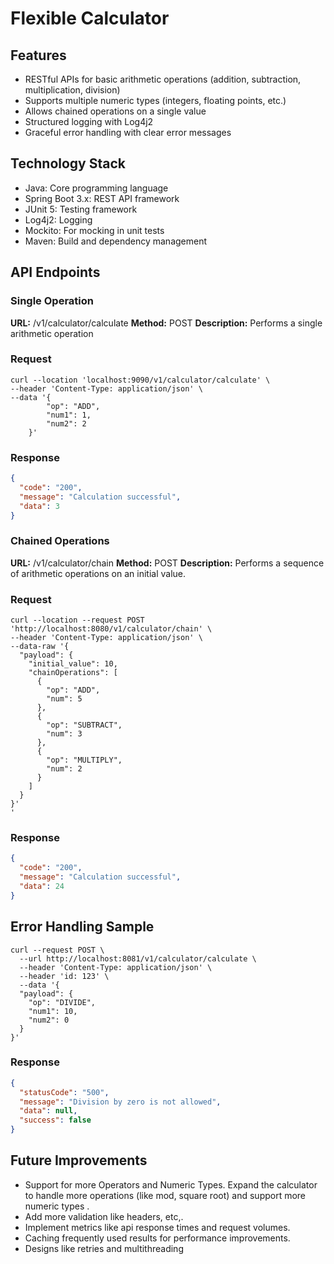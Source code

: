 # Flexible Calculator

## Features
- RESTful APIs for basic arithmetic operations (addition, subtraction, multiplication, division)
- Supports multiple numeric types (integers, floating points, etc.)
- Allows chained operations on a single value
- Structured logging with Log4j2
- Graceful error handling with clear error messages

## Technology Stack
- Java: Core programming language
- Spring Boot 3.x: REST API framework
- JUnit 5: Testing framework
- Log4j2: Logging
- Mockito: For mocking in unit tests
- Maven: Build and dependency management

## API Endpoints
### Single Operation
**URL:** /v1/calculator/calculate
**Method:** POST
**Description:** Performs a single arithmetic operation

### Request
```shell
curl --location 'localhost:9090/v1/calculator/calculate' \
--header 'Content-Type: application/json' \
--data '{
        "op": "ADD",
        "num1": 1,
        "num2": 2
    }'
```
### Response

```json
{
  "code": "200",
  "message": "Calculation successful",
  "data": 3
}
```

### Chained Operations
**URL:** /v1/calculator/chain
**Method:** POST
**Description:** Performs a sequence of arithmetic operations on an initial value.

### Request
```shell
curl --location --request POST 'http://localhost:8080/v1/calculator/chain' \
--header 'Content-Type: application/json' \
--data-raw '{
  "payload": {
    "initial_value": 10,
    "chainOperations": [
      {
        "op": "ADD",
        "num": 5
      },
      {
        "op": "SUBTRACT",
        "num": 3
      },
      {
        "op": "MULTIPLY",
        "num": 2
      }
    ]
  }
}'
'
```
### Response

```json
{
  "code": "200",
  "message": "Calculation successful",
  "data": 24
}
```
## Error Handling Sample


```shell
curl --request POST \
  --url http://localhost:8081/v1/calculator/calculate \
  --header 'Content-Type: application/json' \
  --header 'id: 123' \
  --data '{
  "payload": {
    "op": "DIVIDE",
    "num1": 10,
    "num2": 0
  }
}'
```
### Response

```json
{
  "statusCode": "500",
  "message": "Division by zero is not allowed",
  "data": null,
  "success": false
}
```

## Future Improvements
- Support for more Operators and Numeric Types. Expand the calculator to handle more operations (like mod, square root) and support more numeric types .
- Add more validation like headers, etc,.
- Implement metrics like api response times and request volumes.
- Caching frequently used results for performance improvements.
- Designs like retries and multithreading


